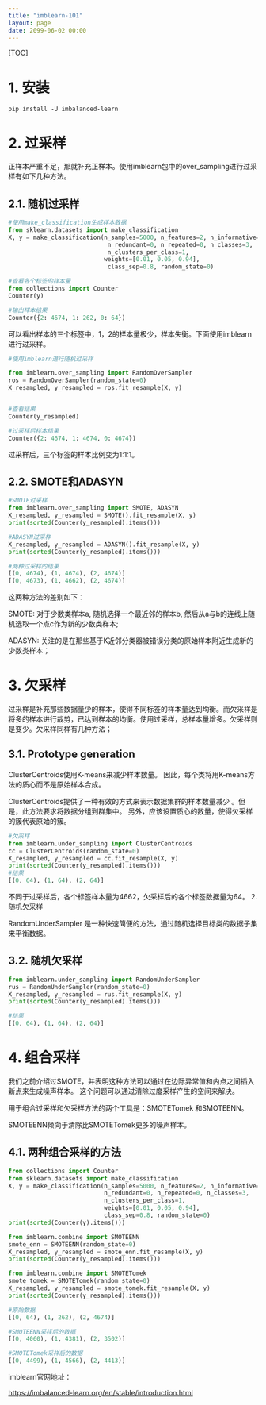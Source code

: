 ```yaml
---
title: "imblearn-101"
layout: page
date: 2099-06-02 00:00
---
```

[TOC]


# 1. 安装

```shell
pip install -U imbalanced-learn
```

# 2. 过采样

正样本严重不足，那就补充正样本。使用imblearn包中的over_sampling进行过采样有如下几种方法。
## 2.1. 随机过采样

```python
#使用make_classification生成样本数据
from sklearn.datasets import make_classification
X, y = make_classification(n_samples=5000, n_features=2, n_informative=2,
                            n_redundant=0, n_repeated=0, n_classes=3,
                            n_clusters_per_class=1,
                           weights=[0.01, 0.05, 0.94],
                            class_sep=0.8, random_state=0)

#查看各个标签的样本量
from collections import Counter
Counter(y)

#输出样本结果
Counter({2: 4674, 1: 262, 0: 64})
```

可以看出样本的三个标签中，1，2的样本量极少，样本失衡。下面使用imblearn进行过采样。

```python
#使用imblearn进行随机过采样

from imblearn.over_sampling import RandomOverSampler
ros = RandomOverSampler(random_state=0)
X_resampled, y_resampled = ros.fit_resample(X, y)


#查看结果
Counter(y_resampled)

#过采样后样本结果
Counter({2: 4674, 1: 4674, 0: 4674})
```
过采样后，三个标签的样本比例变为1:1:1。
## 2.2. SMOTE和ADASYN

```python
#SMOTE过采样
from imblearn.over_sampling import SMOTE, ADASYN
X_resampled, y_resampled = SMOTE().fit_resample(X, y)
print(sorted(Counter(y_resampled).items()))

#ADASYN过采样
X_resampled, y_resampled = ADASYN().fit_resample(X, y)
print(sorted(Counter(y_resampled).items()))

#两种过采样的结果
[(0, 4674), (1, 4674), (2, 4674)]
[(0, 4673), (1, 4662), (2, 4674)]
```

这两种方法的差别如下：

SMOTE: 对于少数类样本a, 随机选择一个最近邻的样本b, 然后从a与b的连线上随机选取一个点c作为新的少数类样本;

ADASYN: 关注的是在那些基于K近邻分类器被错误分类的原始样本附近生成新的少数类样本；
# 3. 欠采样

过采样是补充那些数据量少的样本，使得不同标签的样本量达到均衡。而欠采样是将多的样本进行裁剪，已达到样本的均衡。使用过采样，总样本量增多。欠采样则是变少。欠采样同样有几种方法；
## 3.1. Prototype generation

ClusterCentroids使用K-means来减少样本数量。 因此，每个类将用K-means方法的质心而不是原始样本合成。 

ClusterCentroids提供了一种有效的方式来表示数据集群的样本数量减少 。但是，此方法要求将数据分组到群集中。 另外，应该设置质心的数量，使得欠采样的簇代表原始的簇。

```python
#欠采样
from imblearn.under_sampling import ClusterCentroids
cc = ClusterCentroids(random_state=0)
X_resampled, y_resampled = cc.fit_resample(X, y)
print(sorted(Counter(y_resampled).items()))
#结果
[(0, 64), (1, 64), (2, 64)]

```


不同于过采样后，各个标签样本量为4662，欠采样后的各个标签数据量为64。
2.随机欠采样

RandomUnderSampler 是一种快速简便的方法，通过随机选择目标类的数据子集来平衡数据。

## 3.2. 随机欠采样
```python
from imblearn.under_sampling import RandomUnderSampler
rus = RandomUnderSampler(random_state=0)
X_resampled, y_resampled = rus.fit_resample(X, y)
print(sorted(Counter(y_resampled).items()))

#结果
[(0, 64), (1, 64), (2, 64)]

```
# 4. 组合采样

我们之前介绍过SMOTE，并表明这种方法可以通过在边际异常值和内点之间插入新点来生成噪声样本。 这个问题可以通过清除过度采样产生的空间来解决。

用于组合过采样和欠采样方法的两个工具是：SMOTETomek 和SMOTEENN。

SMOTEENN倾向于清除比SMOTETomek更多的噪声样本。

## 4.1. 两种组合采样的方法
```python
from collections import Counter
from sklearn.datasets import make_classification
X, y = make_classification(n_samples=5000, n_features=2, n_informative=2,
                           n_redundant=0, n_repeated=0, n_classes=3,
                           n_clusters_per_class=1,
                           weights=[0.01, 0.05, 0.94],
                           class_sep=0.8, random_state=0)
print(sorted(Counter(y).items()))

from imblearn.combine import SMOTEENN
smote_enn = SMOTEENN(random_state=0)
X_resampled, y_resampled = smote_enn.fit_resample(X, y)
print(sorted(Counter(y_resampled).items()))

from imblearn.combine import SMOTETomek
smote_tomek = SMOTETomek(random_state=0)
X_resampled, y_resampled = smote_tomek.fit_resample(X, y)
print(sorted(Counter(y_resampled).items()))

#原始数据
[(0, 64), (1, 262), (2, 4674)]

#SMOTEENN采样后的数据
[(0, 4060), (1, 4381), (2, 3502)]

#SMOTETomek采样后的数据
[(0, 4499), (1, 4566), (2, 4413)]
```

imblearn官网地址：

https://imbalanced-learn.org/en/stable/introduction.html